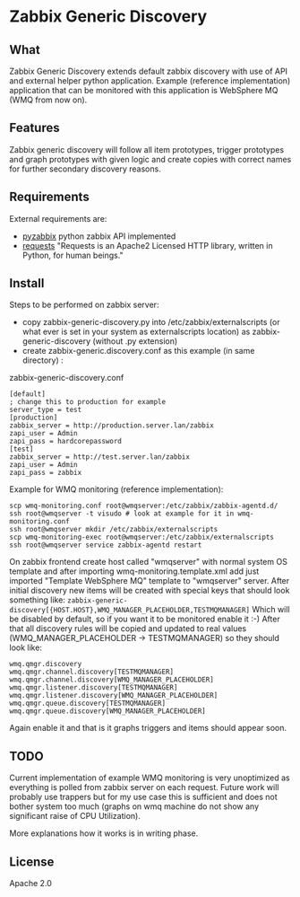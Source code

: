 # Zabbix Generic Discovery

## What
Zabbix Generic Discovery extends default zabbix discovery with use of API and external
helper python application. Example (reference implementation) application that can be monitored with
this application is WebSphere MQ (WMQ from now on).

## Features
Zabbix generic discovery will follow all item prototypes, trigger prototypes and graph prototypes with given logic and create copies with correct names for further secondary discovery reasons.

## Requirements
External requirements are:

- [pyzabbix](https://github.com/lukecyca/pyzabbix) python zabbix API implemented
- [requests](http://docs.python-requests.org/en/latest/) "Requests is an Apache2 Licensed HTTP library, written in Python, for human beings."

## Install
Steps to be performed on zabbix server:

 - copy zabbix-generic-discovery.py into /etc/zabbix/externalscripts (or what ever is set in your system as externalscripts location) as zabbix-generic-discovery (without .py extension)
 - create zabbix-generic.discovery.conf as this example (in same directory) :

zabbix-generic-discovery.conf

    [default]
    ; change this to production for example
    server_type = test
    [production]
    zabbix_server = http://production.server.lan/zabbix
    zapi_user = Admin
    zapi_pass = hardcorepassword
    [test]
    zabbix_server = http://test.server.lan/zabbix
    zapi_user = Admin
    zapi_pass = zabbix

Example for WMQ monitoring (reference implementation):

    scp wmq-monitoring.conf root@wmqserver:/etc/zabbix/zabbix-agentd.d/
    ssh root@wmqserver -t visudo # look at example for it in wmq-monitoring.conf
    ssh root@wmqserver mkdir /etc/zabbix/externalscripts
    scp wmq-monitoring-exec root@wmqserver:/etc/zabbix/externalscripts
    ssh root@wmqserver service zabbix-agentd restart

On zabbix frontend create host called "wmqserver" with normal system OS template and after importing wmq-monitoring.template.xml
add just imported "Template WebSphere MQ" template to "wmqserver" server.
After initial discovery new items will be created with special keys that should look something like:
`zabbix-generic-discovery[{HOST.HOST},WMQ_MANAGER_PLACEHOLDER,TESTMQMANAGER]`
Which will be disabled by default, so if you want it to be monitored enable it :-)
After that all discovery rules will be copied and updated to real values (WMQ_MANAGER_PLACEHOLDER -> TESTMQMANAGER) so they should look like:

    wmq.qmgr.discovery
    wmq.qmgr.channel.discovery[TESTMQMANAGER]
    wmq.qmgr.channel.discovery[WMQ_MANAGER_PLACEHOLDER]
    wmq.qmgr.listener.discovery[TESTMQMANAGER]
    wmq.qmgr.listener.discovery[WMQ_MANAGER_PLACEHOLDER]
    wmq.qmgr.queue.discovery[TESTMQMANAGER]
    wmq.qmgr.queue.discovery[WMQ_MANAGER_PLACEHOLDER]

Again enable it and that is it graphs triggers and items should appear soon.

## TODO

Current implementation of example WMQ monitoring is very unoptimized as everything is polled
from zabbix server on each request. Future work will probably use trappers but for
my use case this is sufficient and does not bother system too much (graphs on wmq machine do
not show any significant raise of CPU Utilization).

More explanations how it works is in writing phase.

## License
Apache 2.0

